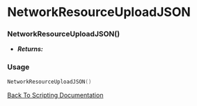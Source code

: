 # NetworkResourceUploadJSON

### NetworkResourceUploadJSON()
- ***Returns:*** 

### Usage

```Lua
NetworkResourceUploadJSON()
```


[Back To Scripting Documentation](../README.md)
